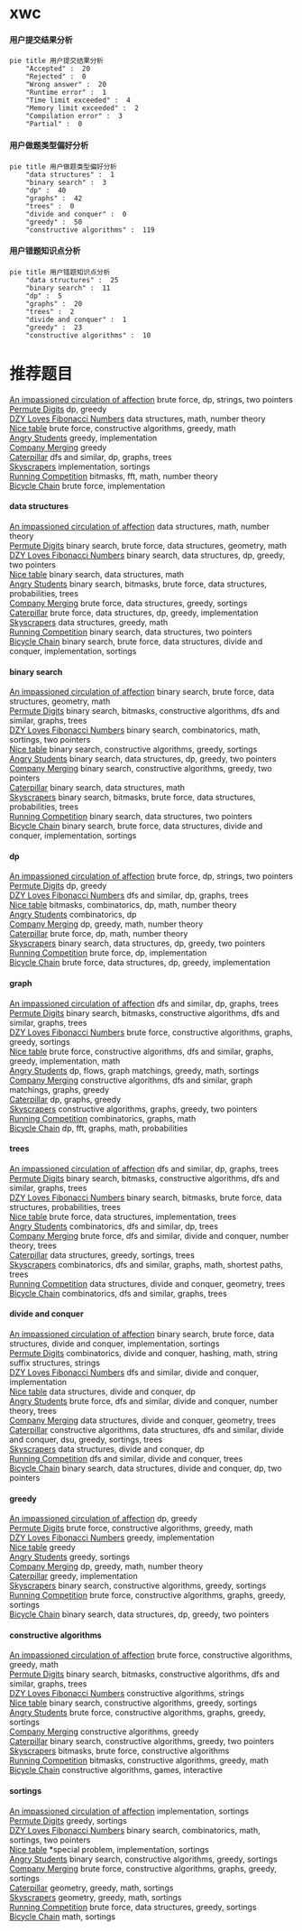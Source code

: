 # xwc
<!-- tabs:start -->
#### **用户提交结果分析**

```mermaid
pie title 用户提交结果分析
    "Accepted" :  20
    "Rejected" :  0
    "Wrong answer" :  20
    "Runtime error" :  1
    "Time limit exceeded" :  4
    "Memory limit exceeded" :  2
    "Compilation error" :  3
    "Partial" :  0
```
#### **用户做题类型偏好分析**

```mermaid
pie title 用户做题类型偏好分析
    "data structures" :  1
    "binary search" :  3
    "dp" :  40
    "graphs" :  42
    "trees" :  0
    "divide and conquer" :  0
    "greedy" :  50
    "constructive algorithms" :  119
```
#### **用户错题知识点分析**

```mermaid
pie title 用户错题知识点分析
    "data structures" :  25
    "binary search" :  11
    "dp" :  5
    "graphs" :  20
    "trees" :  2
    "divide and conquer" :  1
    "greedy" :  23
    "constructive algorithms" :  10
```
<!-- tabs:end -->
# 推荐题目
[An impassioned circulation of affection](http://codeforces.com/problemset/problem/814/C)		brute force,
                        dp,
                        strings,
                        two pointers		  
[Permute Digits](http://codeforces.com/problemset/problem/915/C)		dp,
                        greedy		  
[DZY Loves Fibonacci Numbers](https://codeforces.com/contest/447/problem/E)		data structures,
                        math,
                        number theory		  
[Nice table](http://codeforces.com/problemset/problem/1098/B)		brute force,
                        constructive algorithms,
                        greedy,
                        math		  
[Angry Students](http://codeforces.com/problemset/problem/1287/A)		greedy,
                        implementation		  
[Company Merging](http://codeforces.com/problemset/problem/1090/A)		greedy		  
[Caterpillar](http://codeforces.com/problemset/problem/51/F)		dfs and similar,
                        dp,
                        graphs,
                        trees		  
[Skyscrapers](https://codeforces.com/contest/1138/problem/C)		implementation,
                        sortings		  
[Running Competition](http://codeforces.com/problemset/problem/1398/G)		bitmasks,
                        fft,
                        math,
                        number theory		  
[Bicycle Chain](http://codeforces.com/problemset/problem/215/A)		brute force,
                        implementation		  
<!-- tabs:start -->
#### **data structures**
[An impassioned circulation of affection](https://codeforces.com/contest/447/problem/E)		data structures,
                        math,
                        number theory		  
[Permute Digits](http://codeforces.com/problemset/problem/1359/F)		binary search,
                        brute force,
                        data structures,
                        geometry,
                        math		  
[DZY Loves Fibonacci Numbers](http://codeforces.com/problemset/problem/1492/C)		binary search,
                        data structures,
                        dp,
                        greedy,
                        two pointers		  
[Nice table](http://codeforces.com/problemset/problem/1490/G)		binary search,
                        data structures,
                        math		  
[Angry Students](http://codeforces.com/problemset/problem/1479/D)		binary search,
                        bitmasks,
                        brute force,
                        data structures,
                        probabilities,
                        trees		  
[Company Merging](http://codeforces.com/problemset/problem/1497/A)		brute force,
                        data structures,
                        greedy,
                        sortings		  
[Caterpillar](http://codeforces.com/problemset/problem/1491/C)		brute force,
                        data structures,
                        dp,
                        greedy,
                        implementation		  
[Skyscrapers](http://codeforces.com/problemset/problem/1492/B)		data structures,
                        greedy,
                        math		  
[Running Competition](http://codeforces.com/problemset/problem/1436/E)		binary search,
                        data structures,
                        two pointers		  
[Bicycle Chain](http://codeforces.com/problemset/problem/1461/D)		binary search,
                        brute force,
                        data structures,
                        divide and conquer,
                        implementation,
                        sortings		  
#### **binary search**
[An impassioned circulation of affection](http://codeforces.com/problemset/problem/1359/F)		binary search,
                        brute force,
                        data structures,
                        geometry,
                        math		  
[Permute Digits](http://codeforces.com/problemset/problem/570/D)		binary search,
                        bitmasks,
                        constructive algorithms,
                        dfs and similar,
                        graphs,
                        trees		  
[DZY Loves Fibonacci Numbers](http://codeforces.com/problemset/problem/1462/E1)		binary search,
                        combinatorics,
                        math,
                        sortings,
                        two pointers		  
[Nice table](http://codeforces.com/problemset/problem/1419/D1)		binary search,
                        constructive algorithms,
                        greedy,
                        sortings		  
[Angry Students](http://codeforces.com/problemset/problem/1492/C)		binary search,
                        data structures,
                        dp,
                        greedy,
                        two pointers		  
[Company Merging](http://codeforces.com/problemset/problem/1463/D)		binary search,
                        constructive algorithms,
                        greedy,
                        two pointers		  
[Caterpillar](http://codeforces.com/problemset/problem/1490/G)		binary search,
                        data structures,
                        math		  
[Skyscrapers](http://codeforces.com/problemset/problem/1479/D)		binary search,
                        bitmasks,
                        brute force,
                        data structures,
                        probabilities,
                        trees		  
[Running Competition](http://codeforces.com/problemset/problem/1436/E)		binary search,
                        data structures,
                        two pointers		  
[Bicycle Chain](http://codeforces.com/problemset/problem/1461/D)		binary search,
                        brute force,
                        data structures,
                        divide and conquer,
                        implementation,
                        sortings		  
#### **dp**
[An impassioned circulation of affection](http://codeforces.com/problemset/problem/814/C)		brute force,
                        dp,
                        strings,
                        two pointers		  
[Permute Digits](http://codeforces.com/problemset/problem/915/C)		dp,
                        greedy		  
[DZY Loves Fibonacci Numbers](http://codeforces.com/problemset/problem/51/F)		dfs and similar,
                        dp,
                        graphs,
                        trees		  
[Nice table](http://codeforces.com/problemset/problem/547/C)		bitmasks,
                        combinatorics,
                        dp,
                        math,
                        number theory		  
[Angry Students](https://codeforces.com/contest/480/problem/C)		combinatorics,
                        dp		  
[Company Merging](http://codeforces.com/problemset/problem/870/C)		dp,
                        greedy,
                        math,
                        number theory		  
[Caterpillar](http://codeforces.com/problemset/problem/1512/G)		brute force,
                        dp,
                        math,
                        number theory		  
[Skyscrapers](http://codeforces.com/problemset/problem/1492/C)		binary search,
                        data structures,
                        dp,
                        greedy,
                        two pointers		  
[Running Competition](https://codeforces.com/contest/1457/problem/C)		brute force,
                        dp,
                        implementation		  
[Bicycle Chain](http://codeforces.com/problemset/problem/1491/C)		brute force,
                        data structures,
                        dp,
                        greedy,
                        implementation		  
#### **graph**
[An impassioned circulation of affection](http://codeforces.com/problemset/problem/51/F)		dfs and similar,
                        dp,
                        graphs,
                        trees		  
[Permute Digits](http://codeforces.com/problemset/problem/570/D)		binary search,
                        bitmasks,
                        constructive algorithms,
                        dfs and similar,
                        graphs,
                        trees		  
[DZY Loves Fibonacci Numbers](http://codeforces.com/problemset/problem/1383/D)		brute force,
                        constructive algorithms,
                        graphs,
                        greedy,
                        sortings		  
[Nice table](http://codeforces.com/problemset/problem/1487/C)		brute force,
                        constructive algorithms,
                        dfs and similar,
                        graphs,
                        greedy,
                        implementation,
                        math		  
[Angry Students](http://codeforces.com/problemset/problem/1437/C)		dp,
                        flows,
                        graph matchings,
                        greedy,
                        math,
                        sortings		  
[Company Merging](http://codeforces.com/problemset/problem/1470/D)		constructive algorithms,
                        dfs and similar,
                        graph matchings,
                        graphs,
                        greedy		  
[Caterpillar](http://codeforces.com/problemset/problem/1476/C)		dp,
                        graphs,
                        greedy		  
[Skyscrapers](http://codeforces.com/problemset/problem/1304/D)		constructive algorithms,
                        graphs,
                        greedy,
                        two pointers		  
[Running Competition](http://codeforces.com/problemset/problem/1475/C)		combinatorics,
                        graphs,
                        math		  
[Bicycle Chain](http://codeforces.com/problemset/problem/553/E)		dp,
                        fft,
                        graphs,
                        math,
                        probabilities		  
#### **trees**
[An impassioned circulation of affection](http://codeforces.com/problemset/problem/51/F)		dfs and similar,
                        dp,
                        graphs,
                        trees		  
[Permute Digits](http://codeforces.com/problemset/problem/570/D)		binary search,
                        bitmasks,
                        constructive algorithms,
                        dfs and similar,
                        graphs,
                        trees		  
[DZY Loves Fibonacci Numbers](http://codeforces.com/problemset/problem/1479/D)		binary search,
                        bitmasks,
                        brute force,
                        data structures,
                        probabilities,
                        trees		  
[Nice table](http://codeforces.com/problemset/problem/1511/C)		brute force,
                        data structures,
                        implementation,
                        trees		  
[Angry Students](http://codeforces.com/problemset/problem/1499/F)		combinatorics,
                        dfs and similar,
                        dp,
                        trees		  
[Company Merging](http://codeforces.com/problemset/problem/1491/E)		brute force,
                        dfs and similar,
                        divide and conquer,
                        number theory,
                        trees		  
[Caterpillar](http://codeforces.com/problemset/problem/1466/D)		data structures,
                        greedy,
                        sortings,
                        trees		  
[Skyscrapers](http://codeforces.com/problemset/problem/1495/D)		combinatorics,
                        dfs and similar,
                        graphs,
                        math,
                        shortest paths,
                        trees		  
[Running Competition](http://codeforces.com/problemset/problem/1303/G)		data structures,
                        divide and conquer,
                        geometry,
                        trees		  
[Bicycle Chain](http://codeforces.com/problemset/problem/1454/E)		combinatorics,
                        dfs and similar,
                        graphs,
                        trees		  
#### **divide and conquer**
[An impassioned circulation of affection](http://codeforces.com/problemset/problem/1461/D)		binary search,
                        brute force,
                        data structures,
                        divide and conquer,
                        implementation,
                        sortings		  
[Permute Digits](http://codeforces.com/problemset/problem/1466/G)		combinatorics,
                        divide and conquer,
                        hashing,
                        math,
                        string suffix structures,
                        strings		  
[DZY Loves Fibonacci Numbers](http://codeforces.com/problemset/problem/1490/D)		dfs and similar,
                        divide and conquer,
                        implementation		  
[Nice table](https://codeforces.com/contest/1483/problem/C)		data structures,
                        divide and conquer,
                        dp		  
[Angry Students](http://codeforces.com/problemset/problem/1491/E)		brute force,
                        dfs and similar,
                        divide and conquer,
                        number theory,
                        trees		  
[Company Merging](http://codeforces.com/problemset/problem/1303/G)		data structures,
                        divide and conquer,
                        geometry,
                        trees		  
[Caterpillar](http://codeforces.com/problemset/problem/1494/D)		constructive algorithms,
                        data structures,
                        dfs and similar,
                        divide and conquer,
                        dsu,
                        greedy,
                        sortings,
                        trees		  
[Skyscrapers](http://codeforces.com/problemset/problem/1482/E)		data structures,
                        divide and conquer,
                        dp		  
[Running Competition](http://codeforces.com/problemset/problem/566/C)		dfs and similar,
                        divide and conquer,
                        trees		  
[Bicycle Chain](http://codeforces.com/problemset/problem/1428/F)		binary search,
                        data structures,
                        divide and conquer,
                        dp,
                        two pointers		  
#### **greedy**
[An impassioned circulation of affection](http://codeforces.com/problemset/problem/915/C)		dp,
                        greedy		  
[Permute Digits](http://codeforces.com/problemset/problem/1098/B)		brute force,
                        constructive algorithms,
                        greedy,
                        math		  
[DZY Loves Fibonacci Numbers](http://codeforces.com/problemset/problem/1287/A)		greedy,
                        implementation		  
[Nice table](http://codeforces.com/problemset/problem/1090/A)		greedy		  
[Angry Students](http://codeforces.com/problemset/problem/379/C)		greedy,
                        sortings		  
[Company Merging](http://codeforces.com/problemset/problem/870/C)		dp,
                        greedy,
                        math,
                        number theory		  
[Caterpillar](http://codeforces.com/problemset/problem/1263/B)		greedy,
                        implementation		  
[Skyscrapers](http://codeforces.com/problemset/problem/1419/D1)		binary search,
                        constructive algorithms,
                        greedy,
                        sortings		  
[Running Competition](http://codeforces.com/problemset/problem/1383/D)		brute force,
                        constructive algorithms,
                        graphs,
                        greedy,
                        sortings		  
[Bicycle Chain](http://codeforces.com/problemset/problem/1492/C)		binary search,
                        data structures,
                        dp,
                        greedy,
                        two pointers		  
#### **constructive algorithms**
[An impassioned circulation of affection](http://codeforces.com/problemset/problem/1098/B)		brute force,
                        constructive algorithms,
                        greedy,
                        math		  
[Permute Digits](http://codeforces.com/problemset/problem/570/D)		binary search,
                        bitmasks,
                        constructive algorithms,
                        dfs and similar,
                        graphs,
                        trees		  
[DZY Loves Fibonacci Numbers](http://codeforces.com/problemset/problem/1012/D)		constructive algorithms,
                        strings		  
[Nice table](http://codeforces.com/problemset/problem/1419/D1)		binary search,
                        constructive algorithms,
                        greedy,
                        sortings		  
[Angry Students](http://codeforces.com/problemset/problem/1383/D)		brute force,
                        constructive algorithms,
                        graphs,
                        greedy,
                        sortings		  
[Company Merging](http://codeforces.com/problemset/problem/1493/A)		constructive algorithms,
                        greedy		  
[Caterpillar](http://codeforces.com/problemset/problem/1463/D)		binary search,
                        constructive algorithms,
                        greedy,
                        two pointers		  
[Skyscrapers](https://codeforces.com/contest/1456/problem/B)		bitmasks,
                        brute force,
                        constructive algorithms		  
[Running Competition](http://codeforces.com/problemset/problem/1492/D)		bitmasks,
                        constructive algorithms,
                        greedy,
                        math		  
[Bicycle Chain](https://codeforces.com/contest/1504/problem/D)		constructive algorithms,
                        games,
                        interactive		  
#### **sortings**
[An impassioned circulation of affection](https://codeforces.com/contest/1138/problem/C)		implementation,
                        sortings		  
[Permute Digits](http://codeforces.com/problemset/problem/379/C)		greedy,
                        sortings		  
[DZY Loves Fibonacci Numbers](http://codeforces.com/problemset/problem/1462/E1)		binary search,
                        combinatorics,
                        math,
                        sortings,
                        two pointers		  
[Nice table](http://codeforces.com/problemset/problem/1297/B)		*special problem,
                        implementation,
                        sortings		  
[Angry Students](http://codeforces.com/problemset/problem/1419/D1)		binary search,
                        constructive algorithms,
                        greedy,
                        sortings		  
[Company Merging](http://codeforces.com/problemset/problem/1383/D)		brute force,
                        constructive algorithms,
                        graphs,
                        greedy,
                        sortings		  
[Caterpillar](https://codeforces.com/contest/1496/problem/C)		geometry,
                        greedy,
                        math,
                        sortings		  
[Skyscrapers](http://codeforces.com/problemset/problem/1495/A)		geometry,
                        greedy,
                        math,
                        sortings		  
[Running Competition](http://codeforces.com/problemset/problem/1497/A)		brute force,
                        data structures,
                        greedy,
                        sortings		  
[Bicycle Chain](http://codeforces.com/problemset/problem/1427/A)		math,
                        sortings		  
<!-- tabs:end -->
